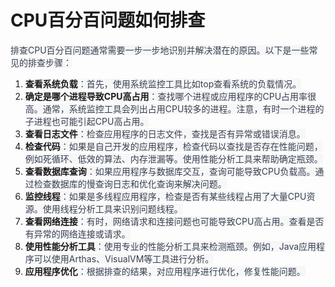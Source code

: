# CPU百分百问题如何排查

<font style="color:rgb(55, 65, 81);background-color:rgb(247, 247, 248);">排查CPU百分百问题通常需要一步一步地识别并解决潜在的原因。以下是一些常见的排查步骤：</font>

1. **<font style="background-color:rgb(247, 247, 248);">查看系统负载</font>**<font style="color:rgb(55, 65, 81);background-color:rgb(247, 247, 248);">：首先，使用系统监控工具比如top查看系统的负载情况。</font>
2. **<font style="background-color:rgb(247, 247, 248);">确定是哪个进程导致CPU高占用</font>**<font style="color:rgb(55, 65, 81);background-color:rgb(247, 247, 248);">：查找哪个进程或应用程序的CPU占用率很高。通常，系统监控工具会列出占用CPU较多的进程。注意，有时一个进程的子进程也可能引起CPU高占用。</font>
3. **<font style="background-color:rgb(247, 247, 248);">查看日志文件</font>**<font style="color:rgb(55, 65, 81);background-color:rgb(247, 247, 248);">：检查应用程序的日志文件，查找是否有异常或错误消息。</font>
4. **<font style="background-color:rgb(247, 247, 248);">检查代码</font>**<font style="color:rgb(55, 65, 81);background-color:rgb(247, 247, 248);">：如果是自己开发的应用程序，检查代码以查找是否存在性能问题，例如死循环、低效的算法、内存泄漏等。使用性能分析工具来帮助确定瓶颈。</font>
5. **<font style="background-color:rgb(247, 247, 248);">查看数据库查询</font>**<font style="color:rgb(55, 65, 81);background-color:rgb(247, 247, 248);">：如果应用程序与数据库交互，查询可能导致CPU负载高。通过检查数据库的慢查询日志和优化查询来解决问题。</font>
6. **<font style="background-color:rgb(247, 247, 248);">监控线程</font>**<font style="color:rgb(55, 65, 81);background-color:rgb(247, 247, 248);">：如果是多线程应用程序，检查是否有某些线程占用了大量CPU资源。使用线程分析工具来识别问题线程。</font>
7. **<font style="background-color:rgb(247, 247, 248);">查看网络连接</font>**<font style="color:rgb(55, 65, 81);background-color:rgb(247, 247, 248);">：有时，网络请求和连接问题也可能导致CPU高占用。查看是否有异常的网络连接或请求。</font>
8. **<font style="background-color:rgb(247, 247, 248);">使用性能分析工具</font>**<font style="color:rgb(55, 65, 81);background-color:rgb(247, 247, 248);">：使用专业的性能分析工具来检测瓶颈。例如，Java应用程序可以使用Arthas、VisualVM等工具进行分析。</font>
9. **<font style="background-color:rgb(247, 247, 248);">应用程序优化</font>**<font style="color:rgb(55, 65, 81);background-color:rgb(247, 247, 248);">：根据排查的结果，对应用程序进行优化，修复性能问题。</font>
